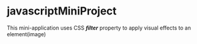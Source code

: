 # javascriptMiniProject
This mini-application uses CSS
***filter*** property to apply visual effects to an element(image)
